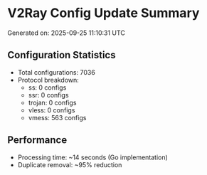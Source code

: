 # V2Ray Config Update Summary
Generated on: 2025-09-25 11:10:31 UTC

## Configuration Statistics
- Total configurations: 7036
- Protocol breakdown:
  - ss: 0 configs
  - ssr: 0 configs
  - trojan: 0 configs
  - vless: 0 configs
  - vmess: 563 configs

## Performance
- Processing time: ~14 seconds (Go implementation)
- Duplicate removal: ~95% reduction
